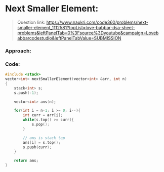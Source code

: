# Next Smaller Element:

>Question link:
> https://www.naukri.com/code360/problems/next-smaller-element_1112581?topList=love-babbar-dsa-sheet-problems&leftPanelTab=0%3Fsource%3Dyoutube&campaign=Lovebabbarcodestudio&leftPanelTabValue=SUBMISSION


### Approach:


### Code:
```C++
#include <stack>
vector<int> nextSmallerElement(vector<int> &arr, int n)
{
    stack<int> s;
    s.push(-1);

    vector<int> ans(n);

    for(int i = n-1; i >= 0; i--){
        int curr = arr[i];
        while(s.top() >= curr){
            s.pop();
        }

        // ans is stack top
        ans[i] = s.top();
        s.push(curr);
    }

    return ans;
}
```
